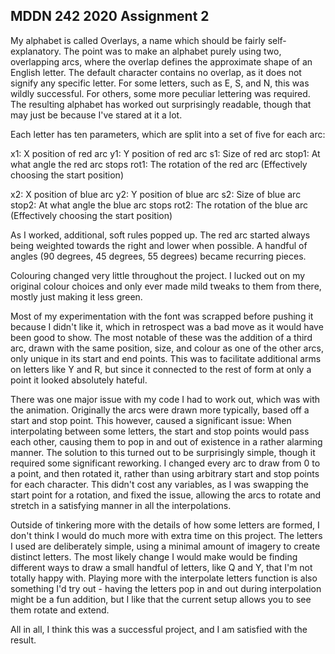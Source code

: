 ## MDDN 242 2020 Assignment 2

My alphabet is called Overlays, a name which should be fairly self-explanatory. The point was to make an alphabet purely using two, overlapping arcs, where the overlap defines the approximate shape of an English letter. The default character contains no overlap, as it does not signify any specific letter. For some letters, such as E, S, and N, this was wildly successful. For others, some more peculiar lettering was required. The resulting alphabet has worked out surprisingly readable, though that may just be because I've stared at it a lot.

Each letter has ten parameters, which are split into a set of five for each arc:

x1: X position of red arc
y1: Y position of red arc
s1: Size of red arc
stop1: At what angle the red arc stops
rot1: The rotation of the red arc (Effectively choosing the start position)

x2: X position of blue arc
y2: Y position of blue arc
s2: Size of blue arc
stop2: At what angle the blue arc stops
rot2: The rotation of the blue arc (Effectively choosing the start position)

As I worked, additional, soft rules popped up. The red arc started always being weighted towards the right and lower when possible. A handful of angles (90 degrees, 45 degrees, 55 degrees) became recurring pieces.

Colouring changed very little throughout the project. I lucked out on my original colour choices and only ever made mild tweaks to them from there, mostly just making it less green.

Most of my experimentation with the font was scrapped before pushing it because I didn't like it, which in retrospect was a bad move as it would have been good to show. The most notable of these was the addition of a third arc, drawn with the same position, size, and colour as one of the other arcs, only unique in its start and end points. This was to facilitate additional arms on letters like Y and R, but since it connected to the rest of form at only a point it looked absolutely hateful.

There was one major issue with my code I had to work out, which was with the animation. Originally the arcs were drawn more typically, based off a start and stop point. This however, caused a significant issue: When interpolating between some letters, the start and stop points would pass each other, causing them to pop in and out of existence in a rather alarming manner. The solution to this turned out to be surprisingly simple, though it required some significant reworking. I changed every arc to draw from 0 to a point, and then rotated it, rather than using arbitrary start and stop points for each character. This didn't cost any variables, as I was swapping the start point for a rotation, and fixed the issue, allowing the arcs to rotate and stretch in a satisfying manner in all the interpolations.

Outside of tinkering more with the details of how some letters are formed, I don't think I would do much more with extra time on this project. The letters I used are deliberately simple, using a minimal amount of imagery to create distinct letters. The most likely change I would make would be finding different ways to draw a small handful of letters, like Q and Y, that I'm not totally happy with. Playing more with the interpolate letters function is also something I'd try out - having the letters pop in and out during interpolation might be a fun addition, but I like that the current setup allows you to see them rotate and extend.

All in all, I think this was a successful project, and I am satisfied with the result.
